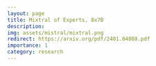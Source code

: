 ```yaml
---
layout: page
title: Mixtral of Experts, 8x7B
description:
img: assets/mistral/mixtral.png
redirect: https://arxiv.org/pdf/2401.04088.pdf
importance: 1
category: research
---
```


